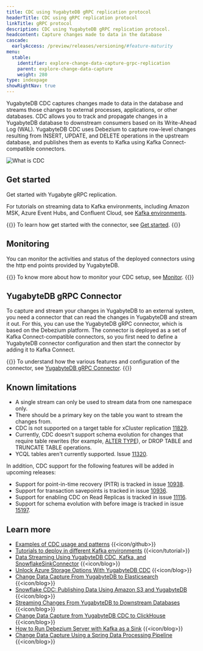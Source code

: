 ```yaml
---
title: CDC using YugabyteDB gRPC replication protocol
headerTitle: CDC using gRPC replication protocol
linkTitle: gRPC protocol
description: CDC using YugabyteDB gRPC replication protocol.
headcontent: Capture changes made to data in the database
cascade:
  earlyAccess: /preview/releases/versioning/#feature-maturity
menu:
  stable:
    identifier: explore-change-data-capture-grpc-replication
    parent: explore-change-data-capture
    weight: 280
type: indexpage
showRightNav: true
---
```


YugabyteDB CDC captures changes made to data in the database and streams those changes to external processes, applications, or other databases. CDC allows you to track and propagate changes in a YugabyteDB database to downstream consumers based on its Write-Ahead Log (WAL). YugabyteDB CDC uses Debezium to capture row-level changes resulting from INSERT, UPDATE, and DELETE operations in the upstream database, and publishes them as events to Kafka using Kafka Connect-compatible connectors.

![What is CDC](/images/explore/cdc-overview-work.png)

<!--
{{<lead link="./cdc-overview">}}
To know more about the internals of CDC, see [Overview](./cdc-overview).
{{</lead>}}
-->

## Get started

Get started with Yugabyte gRPC replication.

For tutorials on streaming data to Kafka environments, including Amazon MSK, Azure Event Hubs, and Confluent Cloud, see [Kafka environments](/preview/tutorials/cdc-tutorials/).

{{<lead link="./cdc-get-started">}}
To learn how get started with the connector, see [Get started](./cdc-get-started).
{{</lead>}}

## Monitoring

You can monitor the activities and status of the deployed connectors using the http end points provided by YugabyteDB.

{{<lead link="./cdc-monitor">}}
To know more about how to monitor your CDC setup, see [Monitor](./cdc-monitor).
{{</lead>}}

## YugabyteDB gRPC Connector

To capture and stream your changes in YugabyteDB to an external system, you need a connector that can read the changes in YugabyteDB and stream it out. For this, you can use the YugabyteDB gRPC connector, which is based on the Debezium platform. The connector is deployed as a set of Kafka Connect-compatible connectors, so you first need to define a YugabyteDB connector configuration and then start the connector by adding it to Kafka Connect.

{{<lead link="./debezium-connector-yugabytedb">}}
To understand how the various features and configuration of the connector, see [YugabyteDB gRPC Connector](./debezium-connector-yugabytedb).
{{</lead>}}

## Known limitations

* A single stream can only be used to stream data from one namespace only.
* There should be a primary key on the table you want to stream the changes from.
* CDC is not supported on a target table for xCluster replication [11829](https://github.com/yugabyte/yugabyte-db/issues/11829).
* Currently, CDC doesn't support schema evolution for changes that require table rewrites (for example, [ALTER TYPE](https://docs.yugabyte.com/stable/api/ysql/the-sql-language/statements/ddl_alter_table/#alter-type-with-table-rewrite)), or DROP TABLE and TRUNCATE TABLE operations.
* YCQL tables aren't currently supported. Issue [11320](https://github.com/yugabyte/yugabyte-db/issues/11320).

In addition, CDC support for the following features will be added in upcoming releases:

* Support for point-in-time recovery (PITR) is tracked in issue [10938](https://github.com/yugabyte/yugabyte-db/issues/10938).
* Support for transaction savepoints is tracked in issue [10936](https://github.com/yugabyte/yugabyte-db/issues/10936).
* Support for enabling CDC on Read Replicas is tracked in issue [11116](https://github.com/yugabyte/yugabyte-db/issues/11116).
* Support for schema evolution with before image is tracked in issue [15197](https://github.com/yugabyte/yugabyte-db/issues/15197).

## Learn more

* [Examples of CDC usage and patterns](https://github.com/yugabyte/cdc-examples/tree/main) {{<icon/github>}}
* [Tutorials to deploy in different Kafka environments](/preview/tutorials/cdc-tutorials/) {{<icon/tutorial>}}
* [Data Streaming Using YugabyteDB CDC, Kafka, and SnowflakeSinkConnector](https://www.yugabyte.com/blog/data-streaming-using-yugabytedb-cdc-kafka-and-snowflakesinkconnector/) {{<icon/blog>}}
* [Unlock Azure Storage Options With YugabyteDB CDC](https://www.yugabyte.com/blog/unlocking-azure-storage-options-with-yugabytedb-cdc/) {{<icon/blog>}}
* [Change Data Capture From YugabyteDB to Elasticsearch](https://www.yugabyte.com/blog/change-data-capture-cdc-yugabytedb-elasticsearch/) {{<icon/blog>}}
* [Snowflake CDC: Publishing Data Using Amazon S3 and YugabyteDB](https://www.yugabyte.com/blog/snowflake-cdc-publish-data-using-amazon-s3-yugabytedb/) {{<icon/blog>}}
* [Streaming Changes From YugabyteDB to Downstream Databases](https://www.yugabyte.com/blog/streaming-changes-yugabytedb-cdc-downstream-databases/) {{<icon/blog>}}
* [Change Data Capture from YugabyteDB CDC to ClickHouse](https://www.yugabyte.com/blog/change-data-capture-cdc-yugabytedb-clickhouse/) {{<icon/blog>}}
* [How to Run Debezium Server with Kafka as a Sink](https://www.yugabyte.com/blog/change-data-capture-cdc-run-debezium-server-kafka-sink/) {{<icon/blog>}}
* [Change Data Capture Using a Spring Data Processing Pipeline](https://www.yugabyte.com/blog/change-data-capture-cdc-spring-data-processing-pipeline/) {{<icon/blog>}}
